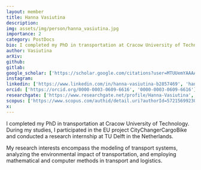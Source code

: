 ```yaml
---
layout: member
title: Hanna Vasiutina
description: 
img: assets/img/person/hanna_vasiutina.jpg
importance: 2
category: PostDocs
bio: I completed my PhD in transportation at Cracow University of Technology. During my studies, I participated in the EU project CityChangerCargoBike and conducted a research internship at TU Delft in the Netherlands
author: Vasiutina
arXiv:
github:
gitlab:
google_scholar: ['https://scholar.google.com/citations?user=MTUUemYAAAAJ&hl=en', 'google_scholar']
instagram:
linkedin: ['https://www.linkedin.com/in/hanna-vasiutina-b2857469', 'hanna-vasiutina-b2857469']
orcid: ['https://orcid.org/0000-0003-0609-6616', '0000-0003-0609-6616']
researchgate: ['https://www.researchgate.net/profile/Hanna-Vasiutina', 'Hanna-Vasiutina']
scopus: ['https://www.scopus.com/authid/detail.uri?authorId=57215699230', 'scopus']
x: 
--- 
```


I completed my PhD in transportation at Cracow University of Technology. During my studies, I participated in the EU project CityChangerCargoBike and conducted a research internship at TU Delft in the Netherlands.

My research interests encompass the modeling of transport systems, analyzing the environmental impact of transportation, and employing mathematical and computer methods in transport and logistics.
